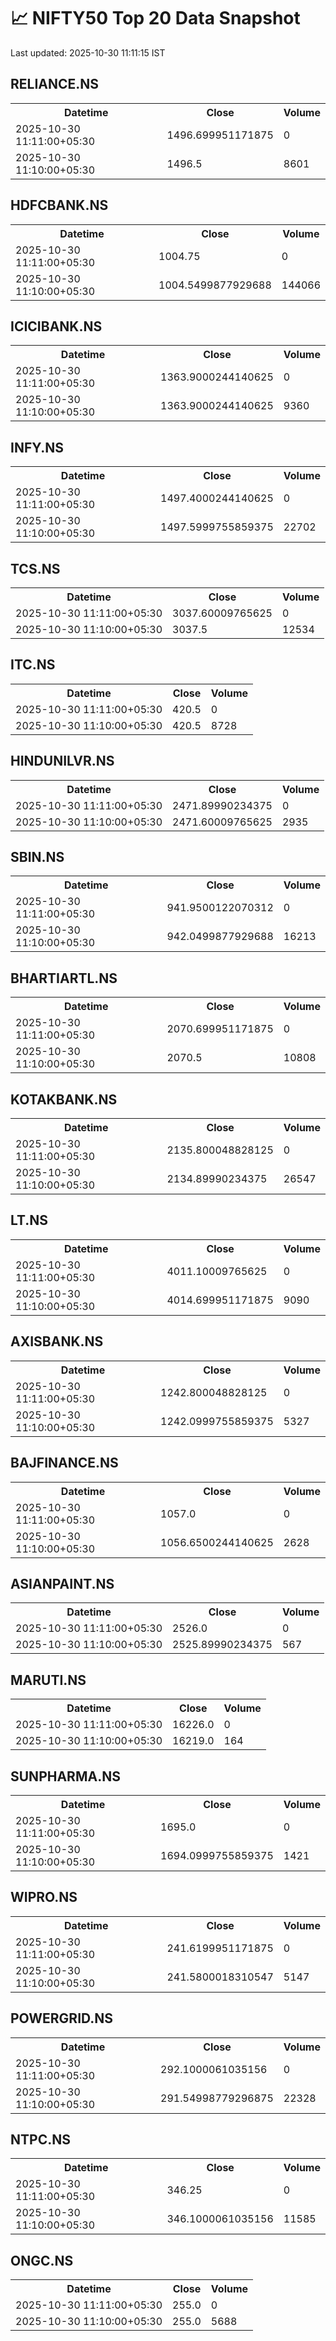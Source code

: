 # 📈 NIFTY50 Top 20 Data Snapshot

Last updated: 2025-10-30 11:11:15 IST

## RELIANCE.NS

<table>
  <tr><th>Datetime</th><th>Close</th><th>Volume</th></tr>
  <tr><td>2025-10-30 11:11:00+05:30</td><td>1496.699951171875</td><td>0</td></tr>
  <tr><td>2025-10-30 11:10:00+05:30</td><td>1496.5</td><td>8601</td></tr>
</table>

## HDFCBANK.NS

<table>
  <tr><th>Datetime</th><th>Close</th><th>Volume</th></tr>
  <tr><td>2025-10-30 11:11:00+05:30</td><td>1004.75</td><td>0</td></tr>
  <tr><td>2025-10-30 11:10:00+05:30</td><td>1004.5499877929688</td><td>144066</td></tr>
</table>

## ICICIBANK.NS

<table>
  <tr><th>Datetime</th><th>Close</th><th>Volume</th></tr>
  <tr><td>2025-10-30 11:11:00+05:30</td><td>1363.9000244140625</td><td>0</td></tr>
  <tr><td>2025-10-30 11:10:00+05:30</td><td>1363.9000244140625</td><td>9360</td></tr>
</table>

## INFY.NS

<table>
  <tr><th>Datetime</th><th>Close</th><th>Volume</th></tr>
  <tr><td>2025-10-30 11:11:00+05:30</td><td>1497.4000244140625</td><td>0</td></tr>
  <tr><td>2025-10-30 11:10:00+05:30</td><td>1497.5999755859375</td><td>22702</td></tr>
</table>

## TCS.NS

<table>
  <tr><th>Datetime</th><th>Close</th><th>Volume</th></tr>
  <tr><td>2025-10-30 11:11:00+05:30</td><td>3037.60009765625</td><td>0</td></tr>
  <tr><td>2025-10-30 11:10:00+05:30</td><td>3037.5</td><td>12534</td></tr>
</table>

## ITC.NS

<table>
  <tr><th>Datetime</th><th>Close</th><th>Volume</th></tr>
  <tr><td>2025-10-30 11:11:00+05:30</td><td>420.5</td><td>0</td></tr>
  <tr><td>2025-10-30 11:10:00+05:30</td><td>420.5</td><td>8728</td></tr>
</table>

## HINDUNILVR.NS

<table>
  <tr><th>Datetime</th><th>Close</th><th>Volume</th></tr>
  <tr><td>2025-10-30 11:11:00+05:30</td><td>2471.89990234375</td><td>0</td></tr>
  <tr><td>2025-10-30 11:10:00+05:30</td><td>2471.60009765625</td><td>2935</td></tr>
</table>

## SBIN.NS

<table>
  <tr><th>Datetime</th><th>Close</th><th>Volume</th></tr>
  <tr><td>2025-10-30 11:11:00+05:30</td><td>941.9500122070312</td><td>0</td></tr>
  <tr><td>2025-10-30 11:10:00+05:30</td><td>942.0499877929688</td><td>16213</td></tr>
</table>

## BHARTIARTL.NS

<table>
  <tr><th>Datetime</th><th>Close</th><th>Volume</th></tr>
  <tr><td>2025-10-30 11:11:00+05:30</td><td>2070.699951171875</td><td>0</td></tr>
  <tr><td>2025-10-30 11:10:00+05:30</td><td>2070.5</td><td>10808</td></tr>
</table>

## KOTAKBANK.NS

<table>
  <tr><th>Datetime</th><th>Close</th><th>Volume</th></tr>
  <tr><td>2025-10-30 11:11:00+05:30</td><td>2135.800048828125</td><td>0</td></tr>
  <tr><td>2025-10-30 11:10:00+05:30</td><td>2134.89990234375</td><td>26547</td></tr>
</table>

## LT.NS

<table>
  <tr><th>Datetime</th><th>Close</th><th>Volume</th></tr>
  <tr><td>2025-10-30 11:11:00+05:30</td><td>4011.10009765625</td><td>0</td></tr>
  <tr><td>2025-10-30 11:10:00+05:30</td><td>4014.699951171875</td><td>9090</td></tr>
</table>

## AXISBANK.NS

<table>
  <tr><th>Datetime</th><th>Close</th><th>Volume</th></tr>
  <tr><td>2025-10-30 11:11:00+05:30</td><td>1242.800048828125</td><td>0</td></tr>
  <tr><td>2025-10-30 11:10:00+05:30</td><td>1242.0999755859375</td><td>5327</td></tr>
</table>

## BAJFINANCE.NS

<table>
  <tr><th>Datetime</th><th>Close</th><th>Volume</th></tr>
  <tr><td>2025-10-30 11:11:00+05:30</td><td>1057.0</td><td>0</td></tr>
  <tr><td>2025-10-30 11:10:00+05:30</td><td>1056.6500244140625</td><td>2628</td></tr>
</table>

## ASIANPAINT.NS

<table>
  <tr><th>Datetime</th><th>Close</th><th>Volume</th></tr>
  <tr><td>2025-10-30 11:11:00+05:30</td><td>2526.0</td><td>0</td></tr>
  <tr><td>2025-10-30 11:10:00+05:30</td><td>2525.89990234375</td><td>567</td></tr>
</table>

## MARUTI.NS

<table>
  <tr><th>Datetime</th><th>Close</th><th>Volume</th></tr>
  <tr><td>2025-10-30 11:11:00+05:30</td><td>16226.0</td><td>0</td></tr>
  <tr><td>2025-10-30 11:10:00+05:30</td><td>16219.0</td><td>164</td></tr>
</table>

## SUNPHARMA.NS

<table>
  <tr><th>Datetime</th><th>Close</th><th>Volume</th></tr>
  <tr><td>2025-10-30 11:11:00+05:30</td><td>1695.0</td><td>0</td></tr>
  <tr><td>2025-10-30 11:10:00+05:30</td><td>1694.0999755859375</td><td>1421</td></tr>
</table>

## WIPRO.NS

<table>
  <tr><th>Datetime</th><th>Close</th><th>Volume</th></tr>
  <tr><td>2025-10-30 11:11:00+05:30</td><td>241.6199951171875</td><td>0</td></tr>
  <tr><td>2025-10-30 11:10:00+05:30</td><td>241.5800018310547</td><td>5147</td></tr>
</table>

## POWERGRID.NS

<table>
  <tr><th>Datetime</th><th>Close</th><th>Volume</th></tr>
  <tr><td>2025-10-30 11:11:00+05:30</td><td>292.1000061035156</td><td>0</td></tr>
  <tr><td>2025-10-30 11:10:00+05:30</td><td>291.54998779296875</td><td>22328</td></tr>
</table>

## NTPC.NS

<table>
  <tr><th>Datetime</th><th>Close</th><th>Volume</th></tr>
  <tr><td>2025-10-30 11:11:00+05:30</td><td>346.25</td><td>0</td></tr>
  <tr><td>2025-10-30 11:10:00+05:30</td><td>346.1000061035156</td><td>11585</td></tr>
</table>

## ONGC.NS

<table>
  <tr><th>Datetime</th><th>Close</th><th>Volume</th></tr>
  <tr><td>2025-10-30 11:11:00+05:30</td><td>255.0</td><td>0</td></tr>
  <tr><td>2025-10-30 11:10:00+05:30</td><td>255.0</td><td>5688</td></tr>
</table>

